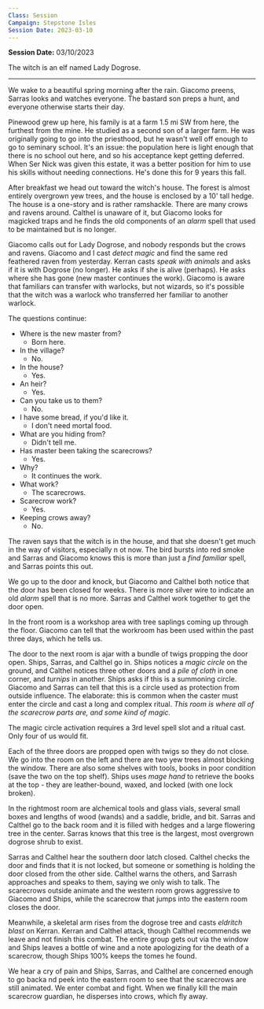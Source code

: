 ```yaml
---
Class: Session
Campaign: Stepstone Isles
Session Date: 2023-03-10
---
```

**Session Date:** 03/10/2023

The witch is an elf named Lady Dogrose.

---

We wake to a beautiful spring morning after the rain. Giacomo preens, Sarras looks and watches everyone. The bastard son preps a hunt, and everyone otherwise starts their day.

Pinewood grew up here, his family is at a farm 1.5 mi SW from here, the furthest from the mine. He studied as a second son of a larger farm. He was originally going to go into the priesthood, but he wasn't well off enough to go to seminary school. It's an issue: the population here is light enough that there is no school out here, and so his acceptance kept getting deferred. When Ser Nick was given this estate, it was a better position for him to use his skills without needing connections. He's done this for 9 years this fall.

After breakfast we head out toward the witch's house. The forest is almost entirely overgrown yew trees, and the house is enclosed by a 10' tall hedge. The house is a one-story and is rather ramshackle. There are many crows and ravens around. Calthel is unaware of it, but Giacomo looks for magicked traps and he finds the old components of an *alarm* spell that used to be maintained but is no longer.

Giacomo calls out for Lady Dogrose, and nobody responds but the crows and ravens. Giacomo and I cast *detect magic* and find the same red feathered raven from yesterday. Kerran casts *speak with animals* and asks if it is with Dogrose (no longer). He asks if she is alive (perhaps). He asks where she has gone (new master continues the work). Giacomo is aware that familiars can transfer with warlocks, but not wizards, so it's possible that the witch was a warlock who transferred her familiar to another warlock.

The questions continue:
- Where is the new master from?
	- Born here.
- In the village?
	- No.
- In the house?
	- Yes.
- An heir?
	- Yes.
- Can you take us to them?
	- No.
- I have some bread, if you'd like it.
	- I don't need mortal food.
- What are you hiding from?
	- Didn't tell me.
- Has master been taking the scarecrows?
	- Yes.
- Why?
	- It continues the work.
- What work?
	- The scarecrows.
- Scarecrow work?
	- Yes.
- Keeping crows away?
	- No.

The raven says that the witch is in the house, and that she doesn't get much in the way of visitors, especially n ot now. The bird bursts into red smoke and Sarras and Giacomo knows this is more than just a *find familiar* spell, and Sarras points this out.

We go up to the door and knock, but Giacomo and Calthel both notice that the door has been closed for weeks. There is more silver wire to indicate an old *alarm* spell that is no more. Sarras and Calthel work together to get the door open.

In the front room is a workshop area with tree saplings coming up through the floor. Giacomo can tell that the workroom has been used within the past three days, which he tells us.

The door to the next room is ajar with a bundle of twigs propping the door open. Ships, Sarras, and Calthel go in. Ships notices a *magic circle* on the ground, and Calthel notices three other doors and a *pile of cloth* in one corner, and *turnips* in another. Ships asks if this is a summoning circle. Giacomo and Sarras can tell that this is a circle used as protection from outside influence. The elaborate: this is common when the caster must enter the circle and cast a long and complex ritual. *This room is where all of the scarecrow parts are, and some kind of magic.*

The magic circle activation requires a 3rd level spell slot and a ritual cast. Only four of us would fit.

Each of the three doors are propped open with twigs so they do not close. We go into the room on the left and there are two yew trees almost blocking the window. There are also some shelves with tools, books in poor condition (save the two on the top shelf). Ships uses *mage hand* to retrieve the books at the top - they are leather-bound, waxed, and locked (with one lock broken).

In the rightmost room are alchemical tools and glass vials, several small boxes and lengths of wood (wands) and a saddle, bridle, and bit. Sarras and Calthel go to the back room and it is filled with hedges and a large flowering tree in the center. Sarras knows that this tree is the largest, most overgrown dogrose shrub to exist.

Sarras and Calthel hear the southern door latch closed. Calthel checks the door and finds that it is not locked, but someone or something is holding the door closed from the other side. Calthel warns the others, and Sarrash approaches and speaks to them, saying we only wish to talk. The scarecrows outside animate and the western room grows aggressive to Giacomo and Ships, while the scarecrow that jumps into the eastern room closes the door.

Meanwhile, a skeletal arm rises from the dogrose tree and casts *eldritch blast* on Kerran. Kerran and Calthel attack, though Calthel recommends we leave and not finish this combat. The entire group gets out via the window and Ships leaves a bottle of wine and a note apologizing for the death of a scarecrow, though Ships 100% keeps the tomes he found.

We hear a cry of pain and Ships, Sarras, and Calthel are concerned enough to go backa nd peek into the eastern room to see that the scarecrows are still animated. We enter combat and fight. When we finally kill the main scarecrow guardian, he disperses into crows, which fly away.

